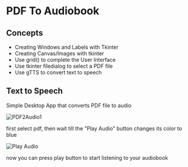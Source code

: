 # PDF To Audiobook
## Concepts
- Creating Windows and Labels with Tkinter
- Creating Canvas/Images with tkinter
- Use grid() to complete the User Interface
- Use tkinter filedialog to select a PDF file
- Use gTTS to convert text to speech
## Text to Speech
Simple Desktop App that converts PDF file to audio

![PDF2Audio1](https://user-images.githubusercontent.com/110006999/209376705-7eb2957a-ec89-4ada-9a3a-803800c6616d.JPG)

first select pdf, then wait till the "Play Audio" button changes its color to blue

![Play Audio](https://user-images.githubusercontent.com/110006999/209376735-af3dc9a8-5350-4dcd-bc8c-c1ba238522b0.JPG)

now you can press play button to start listening to your audiobook

